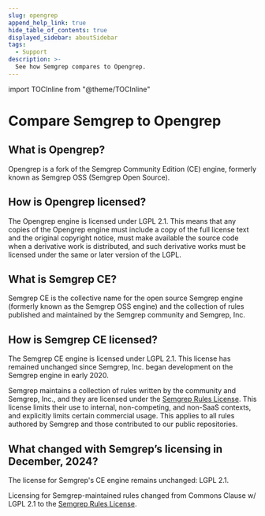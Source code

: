 ```yaml
---
slug: opengrep
append_help_link: true
hide_table_of_contents: true
displayed_sidebar: aboutSidebar
tags:
  - Support
description: >-
  See how Semgrep compares to Opengrep.
---
```


import TOCInline from "@theme/TOCInline"

# Compare Semgrep to Opengrep

<TOCInline toc={toc} />

## What is Opengrep?

Opengrep is a fork of the Semgrep Community Edition (CE) engine, formerly known as Semgrep OSS (Semgrep Open Source).

## How is Opengrep licensed?

The Opengrep engine is licensed under LGPL 2.1. This means that any copies of the Opengrep engine must include a copy of the full license text and the original copyright notice, must make available the source code when a derivative work is distributed, and such derivative works must be licensed under the same or later version of the LGPL.

## What is Semgrep CE?

Semgrep CE is the collective name for the open source Semgrep engine (formerly known as the Semgrep OSS engine) and the collection of rules published and maintained by the Semgrep community and Semgrep, Inc.

## How is Semgrep CE licensed?


The Semgrep CE engine is licensed under LGPL 2.1. This license has remained unchanged since Semgrep, Inc. began development on the Semgrep engine in early 2020.

Semgrep maintains a collection of rules written by the community and Semgrep, Inc., and they are licensed under the [Semgrep Rules License](https://semgrep.dev/legal/rules-license/). This license limits their use to internal, non-competing, and non-SaaS contexts, and explicitly limits certain commercial usage. This applies to all rules authored by Semgrep and those contributed to our public repositories.

## What changed with Semgrep’s licensing in December, 2024?

The license for Semgrep's CE engine remains unchanged: LGPL 2.1.

Licensing for Semgrep-maintained rules changed from Commons Clause w/ LGPL 2.1 to the [Semgrep Rules License](https://semgrep.dev/legal/rules-license/).
